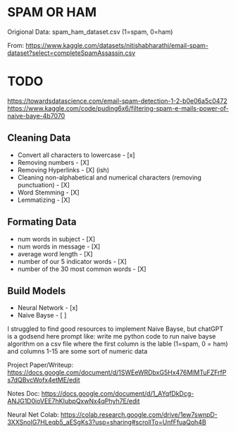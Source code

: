 SPAM OR HAM
========================
Origional Data: spam_ham_dataset.csv (1=spam, 0=ham)

From: https://www.kaggle.com/datasets/nitishabharathi/email-spam-dataset?select=completeSpamAssassin.csv

# TODO

https://towardsdatascience.com/email-spam-detection-1-2-b0e06a5c0472
https://www.kaggle.com/code/puding6x6/filtering-spam-e-mails-power-of-naive-baye-4b7070 
## Cleaning Data
- Convert all characters to lowercase  - [x]
- Removing numbers - [X]
- Removing Hyperlinks - [X] (ish)
- Cleaning non-alphabetical and numerical characters (removing punctuation) - [X]
- Word Stemming - [X]
- Lemmatizing - [X]


## Formating Data
- num words in subject - [X]
- num words in message - [X]
- average word length - [X]
- number of our 5 indicator words - [X]
- number of the 30 most common words - [X]

## Build Models
- Neural Network - [x]
- Naive Bayse - [ ]

I struggled to find good resources to implement Naive Bayse, but chatGPT is a godsend here
prompt like:
write me python code to run naive bayse algorithm on a csv file where the first column is the lable (1=spam, 0 = ham) and columns 1-15 are some sort of numeric data

Project Paper/Writeup:
https://docs.google.com/document/d/1SWEeWRDbxG5Hx476MlMTuFZFrfPs7dQBvcWofx4etME/edit

Notes Doc:
https://docs.google.com/document/d/1_AYqfDkDcg-ANJG1D0ioVEE7hKIubpQxwNx4qPhyh7E/edit

Neural Net Colab:
https://colab.research.google.com/drive/1ew7swnpD-3XXSnolG7HLeqb5_aESgKs3?usp=sharing#scrollTo=UnfFfuaQoh4B